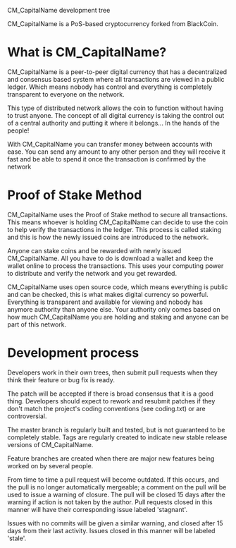 
CM_CapitalName development tree

CM_CapitalName is a PoS-based cryptocurrency forked from BlackCoin.

What is CM_CapitalName?
===================

CM_CapitalName is a peer-to-peer digital currency that has a decentralized and consensus based system where all transactions are viewed in a public ledger. Which means nobody has control and everything is completely transparent to everyone on the network.

This type of distributed network allows the coin to function without having to trust anyone. The concept of all digital currency is taking the control out of a central authority and putting it where it belongs... In the hands of the people!

With CM_CapitalName you can transfer money between accounts with ease. You can send any amount to any other person and they will receive it fast and be able to spend it once the transaction is confirmed by the network

Proof of Stake Method
===================

CM_CapitalName uses the Proof of Stake method to secure all transactions. This means whoever is holding CM_CapitalName can decide to use the coin to help verify the transactions in the ledger. This process is called staking and this is how the newly issued coins are introduced to the network.

Anyone can stake coins and be rewarded with newly issued CM_CapitalName. All you have to do is download a wallet and keep the wallet online to process the transactions. This uses your computing power to distribute and verify the network and you get rewarded.

CM_CapitalName uses open source code, which means everything is public and can be checked, this is what makes digital currency so powerful. Everything is transparent and available for viewing and nobody has anymore authority than anyone else. Your authority only comes based on how much CM_CapitalName you are holding and staking and anyone can be part of this network.

Development process
===================

Developers work in their own trees, then submit pull requests when
they think their feature or bug fix is ready.

The patch will be accepted if there is broad consensus that it is a
good thing.  Developers should expect to rework and resubmit patches
if they don't match the project's coding conventions (see coding.txt)
or are controversial.

The master branch is regularly built and tested, but is not guaranteed
to be completely stable. Tags are regularly created to indicate new
stable release versions of CM_CapitalName.

Feature branches are created when there are major new features being
worked on by several people.

From time to time a pull request will become outdated. If this occurs, and
the pull is no longer automatically mergeable; a comment on the pull will
be used to issue a warning of closure. The pull will be closed 15 days
after the warning if action is not taken by the author. Pull requests closed
in this manner will have their corresponding issue labeled 'stagnant'.

Issues with no commits will be given a similar warning, and closed after
15 days from their last activity. Issues closed in this manner will be 
labeled 'stale'.

